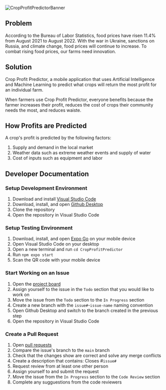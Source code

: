 ![CropProfitPredictorBanner](https://user-images.githubusercontent.com/27981761/211037585-87a5592e-aa48-4ecb-aba5-9de24db47068.png)

## Problem
According to the Bureau of Labor Statistics, food prices have risen 11.4% from August 2021 to August 2022. With the war in Ukraine, sanctions on Russia, and climate change, food prices will continue to increase. To combat rising food prices, our farms need innovation.

## Solution
Crop Profit Predictor, a mobile application that uses Artificial Intelligence and Machine Learning to predict what crops will return the most profit for an individual farm.

When farmers use Crop Profit Predictor, everyone benefits because the farmer increases their profit, reduces the cost of crops their community needs the most, and reduces waiste.

## How Profits are Predicted
A crop's profit is predicted by the following factors:
1. Supply and demand in the local market
2. Weather data such as extreme weather events and supply of water
3. Cost of inputs such as equipment and labor

## Developer Documentation
### Setup Development Environment
1. Download and install [Visual Studio Code](https://code.visualstudio.com/)
2. Download, install, and open [Github Desktop](https://desktop.github.com/)
3. Clone the repository
4. Open the repository in Visual Studio Code
### Setup Testing Environment
1. Download, install, and open [Expo Go](https://expo.dev/client) on your mobile device
2. Open Visual Studio Code on your desktop
3. Open a new terminal and run `cd CropProfitPredictor`
4. Run `npm expo start`
5. Scan the QR code with your mobile device
### Start Working on an Issue
1. Open the [project board](https://github.com/nathan-wick/crop-profit-predictor/projects)
2. Assign yourself to the issue in the `Todo` section that you would like to work on
3. Move the issue from the `Todo` section to the `In Progress` section
4. Create a new branch with the `issue#`-`issue-name` naming convention
5. Open Github Desktop and switch to the branch created in the previous step
6. Open the repository in Visual Studio Code
### Create a Pull Request
1. Open [pull requests](https://github.com/nathan-wick/crop-profit-predictor/pulls)
2. Compare the issue's branch to the `main` branch
3. Check that the changes show are correct and solve any merge conflicts
4. Create a description that contains: Closes #`issue#`
5. Request review from at least one other person
6. Assign yourself to and submit the request
7. Move the issue from the `In Progress` section to the `Code Review` section
8. Complete any sugguestions from the code reviewers
